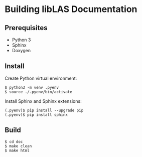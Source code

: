 # Building libLAS Documentation

## Prerequisites

- Python 3
- Sphinx
- Doxygen

## Install

Create Python virtual environment:

```console
$ python3 -m venv .pyenv
$ source ./.pyenv/bin/activate
```

Install Sphinx and Sphinx extensions:

```console
(.pyenv)$ pip install --upgrade pip
(.pyenv)$ pip install sphinx
```

## Build

```console
$ cd doc
$ make clean
$ make html
```
